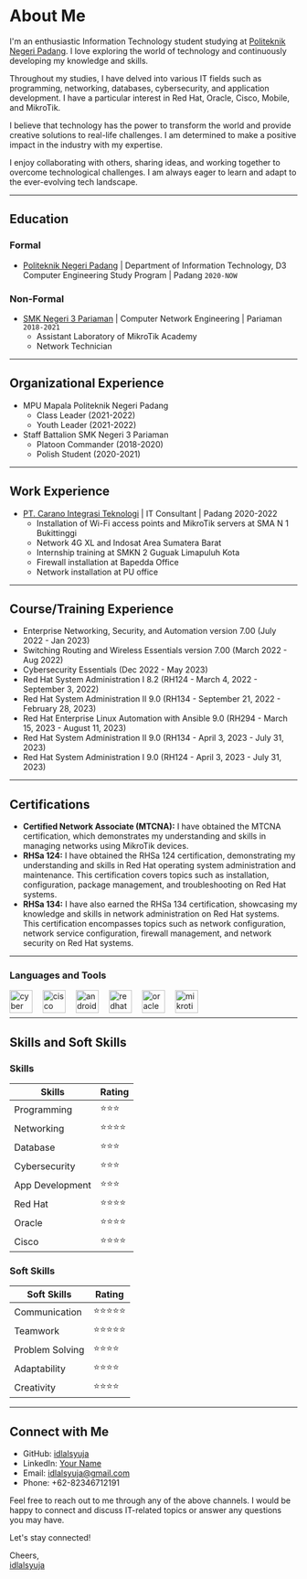 # About Me

I'm an enthusiastic Information Technology student studying at [Politeknik Negeri Padang](https://www.pnp.ac.id/). I love exploring the world of technology and continuously developing my knowledge and skills.

Throughout my studies, I have delved into various IT fields such as programming, networking, databases, cybersecurity, and application development. I have a particular interest in Red Hat, Oracle, Cisco, Mobile, and MikroTik.

I believe that technology has the power to transform the world and provide creative solutions to real-life challenges. I am determined to make a positive impact in the industry with my expertise.

I enjoy collaborating with others, sharing ideas, and working together to overcome technological challenges. I am always eager to learn and adapt to the ever-evolving tech landscape.

---

## Education

### Formal
- [Politeknik Negeri Padang](https://www.pnp.ac.id/) | Department of Information Technology, D3 Computer Engineering Study Program | Padang `2020-NOW`

### Non-Formal
- [SMK Negeri 3 Pariaman](https://www.smkn3-pariaman.sch.id/) | Computer Network Engineering | Pariaman `2018-2021`
  - Assistant Laboratory of MikroTik Academy
  - Network Technician

---

## Organizational Experience
- MPU Mapala Politeknik Negeri Padang
  - Class Leader (2021-2022)
  - Youth Leader (2021-2022)
- Staff Battalion SMK Negeri 3 Pariaman
  - Platoon Commander (2018-2020)
  - Polish Student (2020-2021)

---

## Work Experience
- [PT. Carano Integrasi Teknologi](http://cit.co.id/) | IT Consultant | Padang 2020-2022
  - Installation of Wi-Fi access points and MikroTik servers at SMA N 1 Bukittinggi
  - Network 4G XL and Indosat Area Sumatera Barat
  - Internship training at SMKN 2 Guguak Limapuluh Kota
  - Firewall installation at Bapedda Office
  - Network installation at PU office

---

## Course/Training Experience
- Enterprise Networking, Security, and Automation version 7.00 (July 2022 - Jan 2023)
- Switching Routing and Wireless Essentials version 7.00 (March 2022 - Aug 2022)
- Cybersecurity Essentials (Dec 2022 - May 2023)
- Red Hat System Administration I 8.2 (RH124 - March 4, 2022 - September 3, 2022)
- Red Hat System Administration II 9.0 (RH134 - September 21, 2022 - February 28, 2023)
- Red Hat Enterprise Linux Automation with Ansible 9.0 (RH294 - March 15, 2023 - August 11, 2023)
- Red Hat System Administration II 9.0 (RH134 - April 3, 2023 - July 31, 2023)
- Red Hat System Administration I 9.0 (RH124 - April 3, 2023 - July 31, 2023)

---

## Certifications
- **Certified Network Associate (MTCNA):** I have obtained the MTCNA certification, which demonstrates my understanding and skills in managing networks using MikroTik devices.
- **RHSa 124:** I have obtained the RHSa 124 certification, demonstrating my understanding and skills in Red Hat operating system administration and maintenance. This certification covers topics such as installation, configuration, package management, and troubleshooting on Red Hat systems.
- **RHSa 134:** I have also earned the RHSa 134 certification, showcasing my knowledge and skills in network administration on Red Hat systems. This certification encompasses topics such as network configuration, network service configuration, firewall management, and network security on Red Hat systems.

---

### Languages and Tools
<img align="left" alt="cyber" width="40px" src="https://cuongquach.com/wp-content/uploads/2017/06/dvwa-logo-2.png" style="padding-right:15px;" />
<img align="left" alt="cisco" width="40px" src="https://th.bing.com/th/id/R.e5eae4ae69e73f2eb848492b61f7c981?rik=gFF2RqCWd29iSw&riu=http%3a%2f%2f1000logos.net%2fwp-content%2fuploads%2f2016%2f11%2fCisco-logo.png&ehk=amjKwJX%2b3s9CVWoTkm%2fC8%2fqvlMChVLlDUH6S36sp9yE%3d&risl=&pid=ImgRaw&r=0" style="padding-right:15px;" />
<img align="left" alt="android" width="40px" src="https://desarrollador-android.com/wp-content/uploads/2015/03/android_studio_logo.png" style="padding-right:15px;" />
<img align="left" alt="redhat" width="40px" src="https://th.bing.com/th/id/OIP.oNqFfD8TdCOWi4ccOGZzNwHaBv?pid=ImgDet&rs=1" style="padding-right:15px;" />
<img align="left" alt="oracle" width="40px" src="https://th.bing.com/th/id/OIP.FOWNaCKbxoep9X1jgWih4QHaC4?pid=ImgDet&rs=1" style="padding-right:15px;" />
<img align="left" alt="mikrotik" width="40px" src="https://th.bing.com/th/id/OIP.0vssZ0ehhgwLvcwnD_TyngHaB-?pid=ImgDet&rs=1" />

<br />
<br />

---

## Skills and Soft Skills

### Skills

| Skills            | Rating         |
| ----------------- | --------------       |
| Programming       | ⭐⭐⭐        |
| Networking        | ⭐⭐⭐⭐           |
| Database          | ⭐⭐⭐           |
| Cybersecurity     | ⭐⭐⭐          |
| App Development   | ⭐⭐⭐        |
| Red Hat           | ⭐⭐⭐⭐           |
| Oracle            | ⭐⭐⭐⭐           |
| Cisco             | ⭐⭐⭐⭐           |

### Soft Skills

| Soft Skills       | Rating         |
| ----------------- | --------------       |
| Communication     | ⭐⭐⭐⭐⭐         |
| Teamwork          | ⭐⭐⭐⭐⭐        |
| Problem Solving   | ⭐⭐⭐⭐           |
| Adaptability      | ⭐⭐⭐⭐         |
| Creativity        | ⭐⭐⭐⭐         |

---

## Connect with Me

- GitHub: [idlalsyuja](https://github.com/idlalsyuja/)
- LinkedIn: [Your Name](https://www.linkedin.com/in/yourname/)
- Email: idlalsyuja@gmail.com
- Phone: +62-82346712191

Feel free to reach out to me through any of the above channels. I would be happy to connect and discuss IT-related topics or answer any questions you may have.

Let's stay connected!

Cheers,  
[idlalsyuja](https://github.com/idlalsyuja/)
